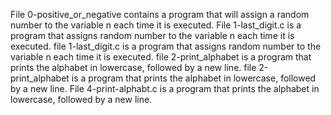 File 0-positive_or_negative contains a program that will assign a random number to the variable n each time it is executed.
File 1-last_digit.c is a program that assigns random number to the variable n each time it is executed.
file 1-last_digit.c is a program that assigns random number to the variable n each time it is executed.
file 2-print_alphabet is a program that prints the alphabet in lowercase, followed by a new line.
file 2-print_alphabet is a program that prints the alphabet in lowercase, followed by a new line.
File 4-print-alphabt.c is a program that prints the alphabet in lowercase, followed by a new line.
